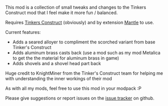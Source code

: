 This mod is a collection of small tweaks and changes to the Tinkers Construct mod that I feel make it more fun / balanced.

Requires [Tinkers Construct](https://www.curseforge.com/minecraft/mc-mods/tinkers-construct) (obviously) and by extension [Mantle](https://www.curseforge.com/minecraft/mc-mods/mantle) to use.

Current features:

- Adds a seared alloyer to compliment the scorched variant from base Tinker's Construct
- Adds aluminum brass casts back (use a mod such as my mod Metalica to get the the material for aluminum brass in game)
- Adds shovels and a shovel head part back

Huge credit to KnightMiner from the Tinker's Construct team for helping me with understanding the inner workings of their mod

As with all my mods, feel free to use this mod in your modpack :P

Please give suggestions or report issues on the [issue tracker](https://github.com/RedFox86/Random-Tinkers-Tweaks/issues) on github.
